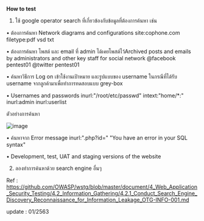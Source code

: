 **How to test**

1.  ใช้ google operator search ที่เกี่ยวข้องกับข้อมูลที่ต้องการค้นหา เช่น

•  ต้องการค้นหา Network diagrams and configurations
site:cophone.com
filetype:pdf vsd txt

•  ต้องการค้นหา โพสต์ และ email ที่ admin ได้เคยโพสต์ไว้Archived posts and emails by administrators and other key staff
for social network
@facebook pentest01
@twitter pentest01

•  ค้นหาวิธีการ Log on เข้าใช้งานเป้าหมาย และรูปแบบของ username 
ในกรณีที่ได้รับ username จากลูกค้ามาเพื่อทำการทดสอบแบบ grey-box

•  Usernames and passwords
inurl:"/root/etc/passwd" intext:"home/*:"
inurl:admin inurl:userlist

ตัวอย่างการค้นหา

![image](https://user-images.githubusercontent.com/60565002/73606412-913c6f00-45dc-11ea-9f21-c7ac98f51ee3.png)

•  ค้นหาจาก Error message 
inurl:".php?id=" "You have an error in your SQL syntax"

•  Development, test, UAT and staging versions of the website

2. ลองทำการค้นหาด้วย search engine อื่นๆ

Ref : https://github.com/OWASP/wstg/blob/master/document/4_Web_Application_Security_Testing/4.2_Information_Gathering/4.2.1_Conduct_Search_Engine_Discovery_Reconnaissance_for_Information_Leakage_OTG-INFO-001.md

update : 01/2563
